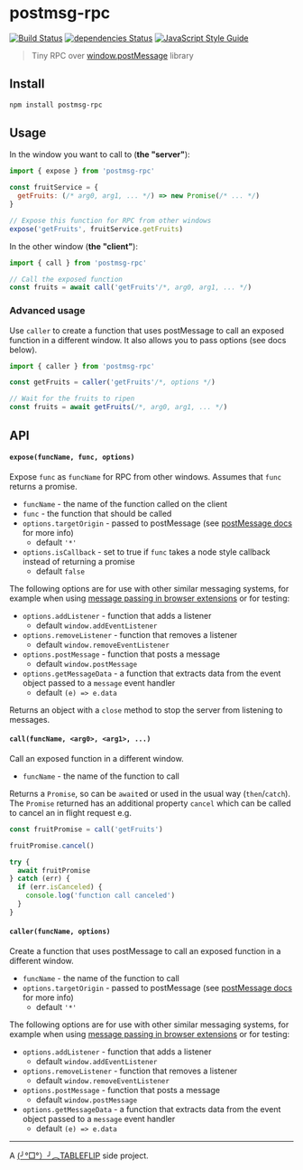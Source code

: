 # postmsg-rpc

[![Build Status](https://travis-ci.org/tableflip/postmsg-rpc.svg?branch=master)](https://travis-ci.org/tableflip/postmsg-rpc) [![dependencies Status](https://david-dm.org/tableflip/postmsg-rpc/status.svg)](https://david-dm.org/tableflip/postmsg-rpc) [![JavaScript Style Guide](https://img.shields.io/badge/code_style-standard-brightgreen.svg)](https://standardjs.com)

> Tiny RPC over [window.postMessage](https://developer.mozilla.org/en-US/docs/Web/API/Window/postMessage) library

## Install

```sh
npm install postmsg-rpc
```

## Usage

In the window you want to call to (**the "server"**):

```js
import { expose } from 'postmsg-rpc'

const fruitService = {
  getFruits: (/* arg0, arg1, ... */) => new Promise(/* ... */)
}

// Expose this function for RPC from other windows
expose('getFruits', fruitService.getFruits)
```

In the other window (**the "client"**):

```js
import { call } from 'postmsg-rpc'

// Call the exposed function
const fruits = await call('getFruits'/*, arg0, arg1, ... */)
```

### Advanced usage

Use `caller` to create a function that uses postMessage to call an exposed function in a different window. It also allows you to pass options (see docs below).

```js
import { caller } from 'postmsg-rpc'

const getFruits = caller('getFruits'/*, options */)

// Wait for the fruits to ripen
const fruits = await getFruits(/*, arg0, arg1, ... */)
```

## API

#### `expose(funcName, func, options)`

Expose `func` as `funcName` for RPC from other windows. Assumes that `func` returns a promise.

* `funcName` - the name of the function called on the client
* `func` - the function that should be called
* `options.targetOrigin` - passed to postMessage (see [postMessage docs](https://developer.mozilla.org/en-US/docs/Web/API/Window/postMessage) for more info)
    * default `'*'`
* `options.isCallback` - set to true if `func` takes a node style callback instead of returning a promise
    * default `false`

The following options are for use with other similar messaging systems, for example when using [message passing in browser extensions](https://developer.chrome.com/extensions/messaging) or for testing:

* `options.addListener` - function that adds a listener
    * default `window.addEventListener`
* `options.removeListener` - function that removes a listener
    * default `window.removeEventListener`
* `options.postMessage` - function that posts a message
    * default `window.postMessage`
* `options.getMessageData` - a function that extracts data from the event object passed to a `message` event handler
    * default `(e) => e.data`

Returns an object with a `close` method to stop the server from listening to messages.

#### `call(funcName, <arg0>, <arg1>, ...)`

Call an exposed function in a different window.

* `funcName` - the name of the function to call

Returns a `Promise`, so can be `await`ed or used in the usual way (`then`/`catch`). The `Promise` returned has an additional property `cancel` which can be called to cancel an in flight request e.g.

```js
const fruitPromise = call('getFruits')

fruitPromise.cancel()

try {
  await fruitPromise
} catch (err) {
  if (err.isCanceled) {
    console.log('function call canceled')
  }
}
```

#### `caller(funcName, options)`

Create a function that uses postMessage to call an exposed function in a different window.

* `funcName` - the name of the function to call
* `options.targetOrigin` - passed to postMessage (see [postMessage docs](https://developer.mozilla.org/en-US/docs/Web/API/Window/postMessage) for more info)
    * default `'*'`

The following options are for use with other similar messaging systems, for example when using [message passing in browser extensions](https://developer.chrome.com/extensions/messaging) or for testing:

* `options.addListener` - function that adds a listener
    * default `window.addEventListener`
* `options.removeListener` - function that removes a listener
    * default `window.removeEventListener`
* `options.postMessage` - function that posts a message
    * default `window.postMessage`
* `options.getMessageData` - a function that extracts data from the event object passed to a `message` event handler
    * default `(e) => e.data`

---
A [(╯°□°）╯︵TABLEFLIP](https://tableflip.io) side project.
